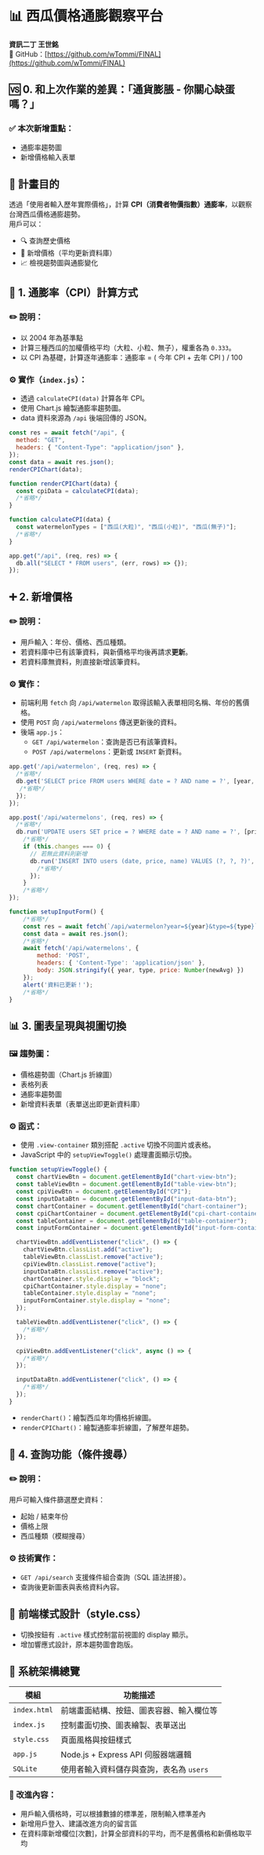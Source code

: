 # 📊 西瓜價格通膨觀察平台

**資訊二丁 王世銘**  
📌 GitHub：[https://github.com/wTommi/FINAL](https://github.com/wTommi/FINAL)

## 🆚 0. 和上次作業的差異：「通貨膨脹 - 你關心缺蛋嗎？」

### ✅ 本次新增重點：

- 通膨率趨勢圖
- 新增價格輸入表單

## 🎯 計畫目的

透過「使用者輸入歷年實際價格」，計算 **CPI（消費者物價指數）通膨率**，以觀察台灣西瓜價格通膨趨勢。  
用戶可以：

- 🔍 查詢歷史價格
- 📝 新增價格（平均更新資料庫）
- 📈 檢視趨勢圖與通膨變化

## 🔢 1. 通膨率（CPI）計算方式

### ✏️ 說明：

- 以 2004 年為基準點
- 計算三種西瓜的加權價格平均（大粒、小粒、無子），權重各為 `0.333`。
- 以 CPI 為基礎，計算逐年通膨率：通膨率 = ( 今年 CPI + 去年 CPI ) / 100

### ⚙️ 實作（`index.js`）：

- 透過 `calculateCPI(data)` 計算各年 CPI。
- 使用 Chart.js 繪製通膨率趨勢圖。
- data 資料來源為 `/api` 後端回傳的 JSON。

```javascript
const res = await fetch("/api", {
  method: "GET",
  headers: { "Content-Type": "application/json" },
});
const data = await res.json();
renderCPIChart(data);

function renderCPIChart(data) {
  const cpiData = calculateCPI(data);
  /*省略*/
}

function calculateCPI(data) {
  const watermelonTypes = ["西瓜(大粒)", "西瓜(小粒)", "西瓜(無子)"];
  /*省略*/
}

app.get("/api", (req, res) => {
  db.all("SELECT * FROM users", (err, rows) => {});
});
```

## ➕ 2. 新增價格

### ✏️ 說明：

- 用戶輸入：年份、價格、西瓜種類。
- 若資料庫中已有該筆資料，與新價格平均後再請求**更新**。
- 若資料庫無資料，則直接新增該筆資料。

### ⚙️ 實作：

- 前端利用 `fetch` 向 `/api/watermelon` 取得該輸入表單相同名稱、年份的舊價格。
- 使用 `POST` 向 `/api/watermelons` 傳送更新後的資料。
- 後端 `app.js`：
  - `GET /api/watermelon`：查詢是否已有該筆資料。
  - `POST /api/watermelons`：更新或 `INSERT` 新資料。

```javascript
app.get('/api/watermelon', (req, res) => {
  /*省略*/
  db.get('SELECT price FROM users WHERE date = ? AND name = ?', [year, type], (err, row) => {
   /*省略*/
  });
});

app.post('/api/watermelons', (req, res) => {
  /*省略*/
  db.run('UPDATE users SET price = ? WHERE date = ? AND name = ?', [price, year, type], function(err) {
    /*省略*/
    if (this.changes === 0) {
      // 若無此資料則新增
      db.run('INSERT INTO users (date, price, name) VALUES (?, ?, ?)', [year, price, type], function(err2) {
        /*省略*/
      });
    }
    /*省略*/
});

function setupInputForm() {
    /*省略*/
    const res = await fetch(`/api/watermelon?year=${year}&type=${type}`); // get 方法
    const data = await res.json();
    /*省略*/
    await fetch('/api/watermelons', {
        method: 'POST',
        headers: { 'Content-Type': 'application/json' },
        body: JSON.stringify({ year, type, price: Number(newAvg) })
    });
    alert('資料已更新！');
    /*省略*/
}
```

## 📊 3. 圖表呈現與視圖切換

### 🖼️ 趨勢圖：

- 價格趨勢圖（Chart.js 折線圖）
- 表格列表
- 通膨率趨勢圖
- 新增資料表單（表單送出即更新資料庫）

### ⚙️ 函式：

- 使用 `.view-container` 類別搭配 `.active` 切換不同圖片或表格。
- JavaScript 中的 `setupViewToggle()` 處理畫面顯示切換。

```javascript
function setupViewToggle() {
  const chartViewBtn = document.getElementById("chart-view-btn");
  const tableViewBtn = document.getElementById("table-view-btn");
  const cpiViewBtn = document.getElementById("CPI");
  const inputDataBtn = document.getElementById("input-data-btn");
  const chartContainer = document.getElementById("chart-container");
  const cpiChartContainer = document.getElementById("cpi-chart-container");
  const tableContainer = document.getElementById("table-container");
  const inputFormContainer = document.getElementById("input-form-container");

  chartViewBtn.addEventListener("click", () => {
    chartViewBtn.classList.add("active");
    tableViewBtn.classList.remove("active");
    cpiViewBtn.classList.remove("active");
    inputDataBtn.classList.remove("active");
    chartContainer.style.display = "block";
    cpiChartContainer.style.display = "none";
    tableContainer.style.display = "none";
    inputFormContainer.style.display = "none";
  });

  tableViewBtn.addEventListener("click", () => {
    /*省略*/
  });

  cpiViewBtn.addEventListener("click", async () => {
    /*省略*/
  });

  inputDataBtn.addEventListener("click", () => {
    /*省略*/
  });
}
```

- `renderChart()`：繪製西瓜年均價格折線圖。
- `renderCPIChart()`：繪製通膨率折線圖，了解歷年趨勢。

## 🔎 4. 查詢功能（條件搜尋）

### ✏️ 說明：

用戶可輸入條件篩選歷史資料：

- 起始 / 結束年份
- 價格上限
- 西瓜種類（模糊搜尋）

### ⚙️ 技術實作：

- `GET /api/search` 支援條件組合查詢（SQL 語法拼接）。
- 查詢後更新圖表與表格資料內容。

## 🎨 前端樣式設計（style.css）

- 切換按鈕有 `.active` 樣式控制當前視圖的 display 顯示。
- 增加響應式設計，原本趨勢圖會跑版。

## 🧩 系統架構總覽

| 模組         | 功能描述                                 |
| ------------ | ---------------------------------------- |
| `index.html` | 前端畫面結構、按鈕、圖表容器、輸入欄位等 |
| `index.js`   | 控制畫面切換、圖表繪製、表單送出         |
| `style.css`  | 頁面風格與按鈕樣式                       |
| `app.js`     | Node.js + Express API 伺服器端邏輯       |
| `SQLite`     | 使用者輸入資料儲存與查詢，表名為 `users` |

### 🔮 改進內容：

- 用戶輸入價格時，可以根據數據的標準差，限制輸入標準差內
- 新增用戶登入、建議改進方向的留言區
- 在資料庫新增欄位[次數]，計算全部資料的平均，而不是舊價格和新價格取平均
